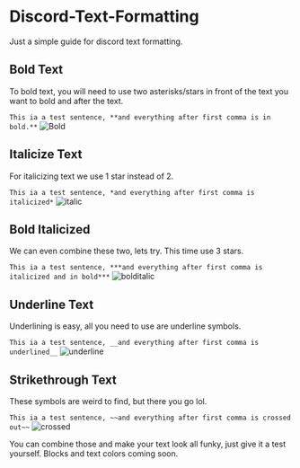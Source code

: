# Discord-Text-Formatting
Just a simple guide for discord text formatting.


## Bold Text
To bold text, you will need to use two asterisks/stars in front of the text you want to bold and after the text.

`This ia a test sentence, **and everything after first comma is in bold.**`
![Bold](https://www.upload.ee/image/11765248/satoshi.PNG)

## Italicize Text
For italicizing text we use 1 star instead of 2.

`This ia a test sentence, *and everything after first comma is italicized*`
![italic](https://www.upload.ee/image/11765261/123.PNG)

## Bold Italicized
We can even combine these two, lets try. This time use 3 stars.

`This ia a test sentence, ***and everything after first comma is italicized and in bold***`
![bolditalic](https://www.upload.ee/image/11765277/1234.PNG)

## Underline Text
Underlining is easy, all you need to use are underline symbols.

`This ia a test sentence, __and everything after first comma is underlined__`
![underline](https://www.upload.ee/image/11765294/12345.PNG)

## Strikethrough Text
These symbols are weird to find, but there you go lol.

`This ia a test sentence, ~~and everything after first comma is crossed out~~`
![crossed](https://www.upload.ee/image/11765302/123456.PNG)

You can combine those and make your text look all funky, just give it a test yourself.
Blocks and text colors coming soon.
